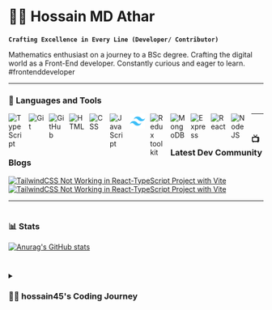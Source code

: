 # 🏄‍♂️ Hossain MD Athar

**`Crafting Excellence in Every Line (Developer/ Contributor)`**

Mathematics enthusiast on a journey to a BSc degree. Crafting the digital world as a Front-End developer. Constantly curious and eager to learn. #frontenddeveloper 

---

### 🧰 Languages and Tools

<img align="left" alt="TypeScript" width="30px" style="padding-right:10px;" src="https://cdn.jsdelivr.net/gh/devicons/devicon/icons/typescript/typescript-plain.svg" />
<img align="left" alt="Git" width="30px" style="padding-right:10px;" src="https://cdn.jsdelivr.net/gh/devicons/devicon/icons/git/git-original.svg" />
<img align="left" alt="GitHub" width="30px" style="padding-right:10px;" src="https://cdn.jsdelivr.net/gh/devicons/devicon/icons/github/github-original.svg" />
<img align="left" alt="HTML" width="30px" style="padding-right:10px;" src="https://cdn.jsdelivr.net/gh/devicons/devicon/icons/html5/html5-plain.svg" />
<img align="left" alt="CSS" width="30px" style="padding-right:10px;" src="https://cdn.jsdelivr.net/gh/devicons/devicon/icons/css3/css3-plain.svg" />
<img align="left" alt="JavaScript" width="30px" style="padding-right:10px;" src="https://cdn.jsdelivr.net/gh/devicons/devicon/icons/javascript/javascript-plain.svg" />
<img align="left" alt="Tailwindcss" width="30px" style="padding-right:10px;" src="https://github.com/devicons/devicon/blob/v2.15.1/icons/tailwindcss/tailwindcss-plain.svg" />
<img align="left" alt="Redux toolkit" width="30px" style="padding-right:10px;" src="https://cdn.jsdelivr.net/gh/devicons/devicon/icons/redux/redux-original.svg" />
<img align="left" alt="MongoDB" width="30px" style="padding-right:10px;" src="https://cdn.jsdelivr.net/gh/devicons/devicon/icons/mongodb/mongodb-original.svg" />
<img align="left" alt="Express" width="30px" style="padding-right:10px;" src="https://cdn.jsdelivr.net/gh/devicons/devicon/icons/express/express-original.svg" />
<img align="left" alt="React" width="30px" style="padding-right:10px;" src="https://cdn.jsdelivr.net/gh/devicons/devicon/icons/react/react-original.svg" />
<img align="left" alt="NodeJS" width="30px" style="padding-right:10px;" src="https://cdn.jsdelivr.net/gh/devicons/devicon/icons/nodejs/nodejs-original.svg" />

---

#


### 📺 Latest Dev Community Blogs


<!-- BEGIN BLOG-CARDS -->
<a href="https://dev.to/hossain45/unleashing-typescripts-power-exploring-key-concepts-with-real-world-examples-55p9">
  <img src="https://i.ibb.co/CWHRfTM/Unleashing-Type-Scripts-Power-Exploring-Key-Concepts-with-Real-World-Examples.png" width="300" height="200"  alt="TailwindCSS Not Working in React-TypeScript Project with Vite">
</a>
<a href="https://dev.to/hossain45/resolve-tailwindcss-not-working-in-react-typescript-project-with-vite-in-two-minutes-3mnc">
  <img src="https://i.ibb.co/3RJfS5M/Resolve-Tailwind-CSS-Not-Working-in-React-Type-Script-Project-with-Vite-In-Two-Minutes.png" width="300" height="200" alt="TailwindCSS Not Working in React-TypeScript Project with Vite">
</a>
<!-- END BLOG-CARDS -->

---

#

### 📊 Stats

[![Anurag's GitHub stats](https://github-readme-stats.vercel.app/api?username=hossain45)](https://github.com/hossain45/github-readme-stats)



#

<details>
 <summary><h3>👨‍💻 hossain45's Coding Journey</h3></summary>
  In the story of my life, 'ENGINEERING' has been the main character since my school days—a dream that set the stage for what I wanted to be. But, as life loves to surprise us, it took a detour. Amidst the pandemic, I found myself diving into freelance writing, a twist I never saw coming.


Once, I heard a wise person saying, 'Passion is not found but built.' Well, I took that to heart. During the chaotic times, I dipped my toes into freelance content creation, crafting my passion word by word. And guess what? This winding journey led me to the fascinating world of WEB DEVELOPMENT.

Being a math enthusiast, I started enjoying the rhythmic dance of coding. I stumbled upon a new groove—a perfect mix of creativity and logic. Now, here I am, waving the flag as a web developer. A testament to dreams evolving and passions being homegrown.

The path was a rollercoaster, with diverse chapters shaping me into the storyteller and architect of my own tale. As I step into the next chapter, I can practically taste the excitement. Dreams have morphed, and passions? Well, they're not just found; they're carefully built—a sturdy foundation ready for the weight of the next thrilling adventure!

[dev community blog]: https://dev.to/hossain45
